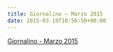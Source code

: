 ```yaml
---
title: Giornalino – Marzo 2015
date: 2015-03-19T10:56:50+00:00
---
```

[Giornalino - Marzo 2015](http://www.basketgardolo.it/wp-content/uploads/2015/03/giornalino-marzo-2015.pdf)